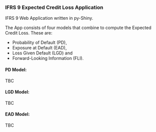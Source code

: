 ### IFRS 9 Expected Credit Loss Application
IFRS 9 Web Application written in py-Shiny.

The App consists of four models that combine to compute the Expected Credit Loss. These are:
- Probability of Default (PD),
- Exposure at Default (EAD),
- Loss Given Default (LGD) and
- Forward-Looking Information (FLI).

#### PD Model:
TBC

#### LGD Model:
TBC

#### EAD Model:
TBC
